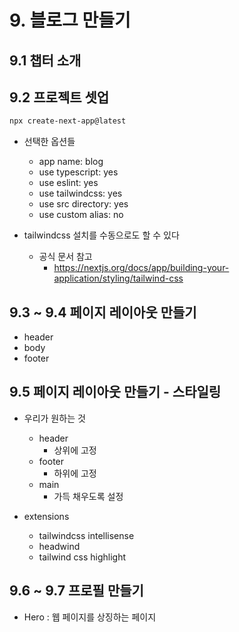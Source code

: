 # 9. 블로그 만들기

## 9.1 챕터 소개

## 9.2 프로젝트 셋업

```bash
npx create-next-app@latest
```

- 선택한 옵션들

  - app name: blog
  - use typescript: yes
  - use eslint: yes
  - use tailwindcss: yes
  - use src directory: yes
  - use custom alias: no

- tailwindcss 설치를 수동으로도 할 수 있다
  - 공식 문서 참고
    - https://nextjs.org/docs/app/building-your-application/styling/tailwind-css

## 9.3 ~ 9.4 페이지 레이아웃 만들기

- header
- body
- footer

## 9.5 페이지 레이아웃 만들기 - 스타일링

- 우리가 원하는 것

  - header
    - 상위에 고정
  - footer
    - 하위에 고정
  - main
    - 가득 채우도록 설정

- extensions
  - tailwindcss intellisense
  - headwind
  - tailwind css highlight

## 9.6 ~ 9.7 프로필 만들기

- Hero : 웹 페이지를 상징하는 페이지

